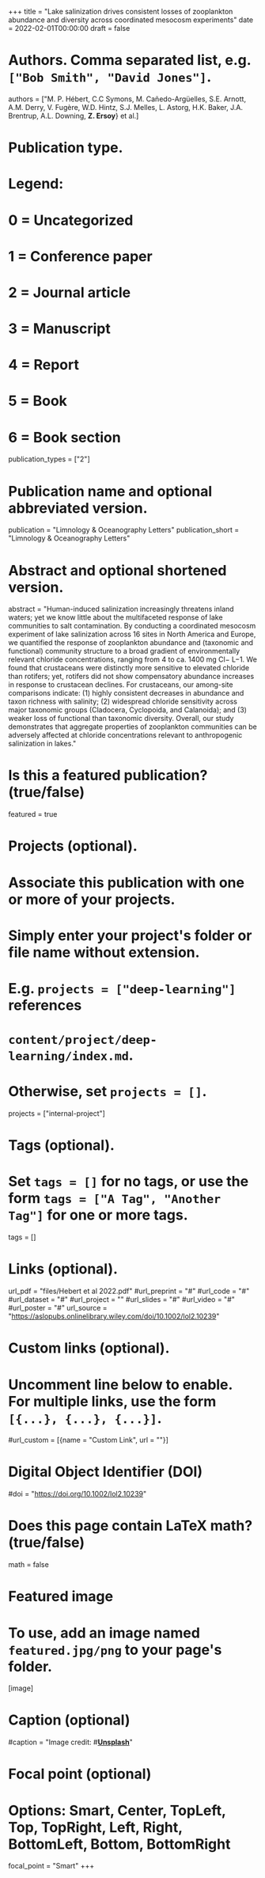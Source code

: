 +++
title = "Lake salinization drives consistent losses of zooplankton abundance and diversity across coordinated mesocosm experiments"
date = 2022-02-01T00:00:00
draft = false

# Authors. Comma separated list, e.g. `["Bob Smith", "David Jones"]`.
authors = ["M. P. Hébert, C.C Symons, M. Cañedo-Argüelles, S.E. Arnott, A.M. Derry, V. Fugère, W.D. Hintz, S.J. Melles, L. Astorg, H.K. Baker, J.A. Brentrup, A.L. Downing, **Z. Ersoy**} et al.]


# Publication type.
# Legend:
# 0 = Uncategorized
# 1 = Conference paper
# 2 = Journal article
# 3 = Manuscript
# 4 = Report
# 5 = Book
# 6 = Book section
publication_types = ["2"]

# Publication name and optional abbreviated version.
publication = "Limnology & Oceanography Letters"
publication_short = "Limnology & Oceanography Letters"

# Abstract and optional shortened version.
abstract = "Human-induced salinization increasingly threatens inland waters; yet we know little about the multifaceted response of lake communities to salt contamination. By conducting a coordinated mesocosm experiment of lake salinization across 16 sites in North America and Europe, we quantified the response of zooplankton abundance and (taxonomic and functional) community structure to a broad gradient of environmentally relevant chloride concentrations, ranging from 4 to ca. 1400 mg Cl− L−1. We found that crustaceans were distinctly more sensitive to elevated chloride than rotifers; yet, rotifers did not show compensatory abundance increases in response to crustacean declines. For crustaceans, our among-site comparisons indicate: (1) highly consistent decreases in abundance and taxon richness with salinity; (2) widespread chloride sensitivity across major taxonomic groups (Cladocera, Cyclopoida, and Calanoida); and (3) weaker loss of functional than taxonomic diversity. Overall, our study demonstrates that aggregate properties of zooplankton communities can be adversely affected at chloride concentrations relevant to anthropogenic salinization in lakes."

# Is this a featured publication? (true/false)
featured = true

# Projects (optional).
#   Associate this publication with one or more of your projects.
#   Simply enter your project's folder or file name without extension.
#   E.g. `projects = ["deep-learning"]` references 
#   `content/project/deep-learning/index.md`.
#   Otherwise, set `projects = []`.
projects = ["internal-project"]

# Tags (optional).
#   Set `tags = []` for no tags, or use the form `tags = ["A Tag", "Another Tag"]` for one or more tags.
tags = []

# Links (optional).
url_pdf = "files/Hebert et al 2022.pdf"
#url_preprint = "#"
#url_code = "#"
#url_dataset = "#"
#url_project = ""
#url_slides = "#"
#url_video = "#"
#url_poster = "#"
url_source = "https://aslopubs.onlinelibrary.wiley.com/doi/10.1002/lol2.10239"

# Custom links (optional).
#   Uncomment line below to enable. For multiple links, use the form `[{...}, {...}, {...}]`.
#url_custom = [{name = "Custom Link", url = ""}]

# Digital Object Identifier (DOI)
#doi = "https://doi.org/10.1002/lol2.10239"

# Does this page contain LaTeX math? (true/false)
math = false

# Featured image
# To use, add an image named `featured.jpg/png` to your page's folder. 
[image]
  # Caption (optional)
 #caption = "Image credit: #[**Unsplash**](https://unsplash.com/photos/pLCdAaMFLTE)"

  # Focal point (optional)
  # Options: Smart, Center, TopLeft, Top, TopRight, Left, Right, BottomLeft, Bottom, BottomRight
  focal_point = "Smart"
+++
